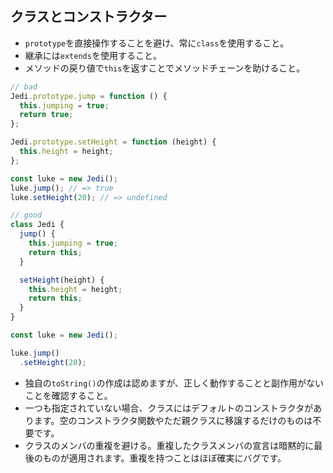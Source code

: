 ## クラスとコンストラクター

* `prototype`を直接操作することを避け、常に`class`を使用すること。
* 継承には`extends`を使用すること。
* メソッドの戻り値で`this`を返すことでメソッドチェーンを助けること。
```js
// bad
Jedi.prototype.jump = function () {
  this.jumping = true;
  return true;
};

Jedi.prototype.setHeight = function (height) {
  this.height = height;
};

const luke = new Jedi();
luke.jump(); // => true
luke.setHeight(20); // => undefined

// good
class Jedi {
  jump() {
    this.jumping = true;
    return this;
  }

  setHeight(height) {
    this.height = height;
    return this;
  }
}

const luke = new Jedi();

luke.jump()
  .setHeight(20);
```
* 独自の`toString()`の作成は認めますが、正しく動作することと副作用がないことを確認すること。
* 一つも指定されていない場合、クラスにはデフォルトのコンストラクタがあります。空のコンストラクタ関数やただ親クラスに移譲するだけのものは不要です。
* クラスのメンバの重複を避ける。重複したクラスメンバの宣言は暗黙的に最後のものが適用されます。重複を持つことはほぼ確実にバグです。